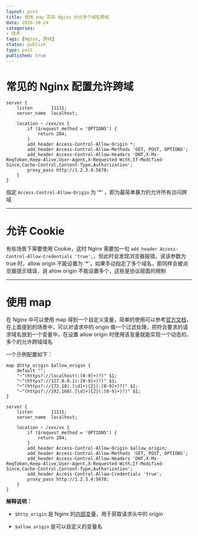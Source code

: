```yaml
---
layout: post
title: 使用 map 实现 Nginx 允许多个域名跨域
date: 2020-10-24
categories:
- 技术
tags: [Nginx, 跨域]
status: publish
type: post
published: true
---
```


# 常见的 Nginx 配置允许跨域

```
server {
    listen       11111;
    server_name  localhost;

    location ~ /xxx/xx {
        if ($request_method = 'OPTIONS') {
            return 204;
        }
        add_header Access-Control-Allow-Origin *;
        add_header Access-Control-Allow-Methods 'GET, POST, OPTIONS';
        add_header Access-Control-Allow-Headers 'DNT,X-Mx-ReqToken,Keep-Alive,User-Agent,X-Requested-With,If-Modified-Since,Cache-Control,Content-Type,Authorization';
        proxy_pass http://1.2.3.4:5678;
    }
}
```

指定 `Access-Control-Allow-Origin` 为 '*' ，即为最简单暴力的允许所有访问跨域

---

# 允许 Cookie

有些场景下需要使用 Cookie，这时 Nginx 需要加一句 `add_header Access-Control-Allow-Credentials 'true';`，但此时会发现浏览器报错，说该参数为 true 时，allow origin 不能设置为 '*'，如果手动指定了多个域名，那同样会被浏览器提示错误，说 allow origin 不能设置多个，这些是协议层面的限制

---

# 使用 map

在 Nginx 中可以使用 map 得到一个自定义变量，简单的使用可以参考[官方文档](https://nginx.org/en/docs/http/ngx_http_map_module.html)，在上面提到的场景中，可以对请求中的 origin 做一个过滤处理，把符合要求的请求域名放到一个变量中，在设置 allow origin 时使用该变量就能实现一个动态的、多个的允许跨域域名

一个示例配置如下：

```
map $http_origin $allow_origin {
    default "";
    "~^(https?://localhost(:[0-9]+)?)" $1;
    "~^(https?://127.0.0.1(:[0-9]+)?)" $1;
    "~^(https?://172.10(.[\d]+){2}(:[0-9]+)?)" $1;
    "~^(https?://192.168(.[\d]+){2}(:[0-9]+)?)" $1;
}

server {
    listen       11111;
    server_name  localhost;

    location ~ /xxx/xx {
        if ($request_method = 'OPTIONS') {
            return 204;
        }
        add_header Access-Control-Allow-Origin $allow_origin;
        add_header Access-Control-Allow-Methods 'GET, POST, OPTIONS';
        add_header Access-Control-Allow-Headers 'DNT,X-Mx-ReqToken,Keep-Alive,User-Agent,X-Requested-With,If-Modified-Since,Cache-Control,Content-Type,Authorization';
        add_header Access-Control-Allow-Credentials 'true';
        proxy_pass http://1.2.3.4:5678;
    }
}
```

**解释说明：**

* `$http_origin` 是 Nginx 的[内部变量](https://nginx.org/en/docs/http/ngx_http_core_module.html#var_http_)，用于获取请求头中的 origin

* `$allow_origin` 是可以自定义的变量名
